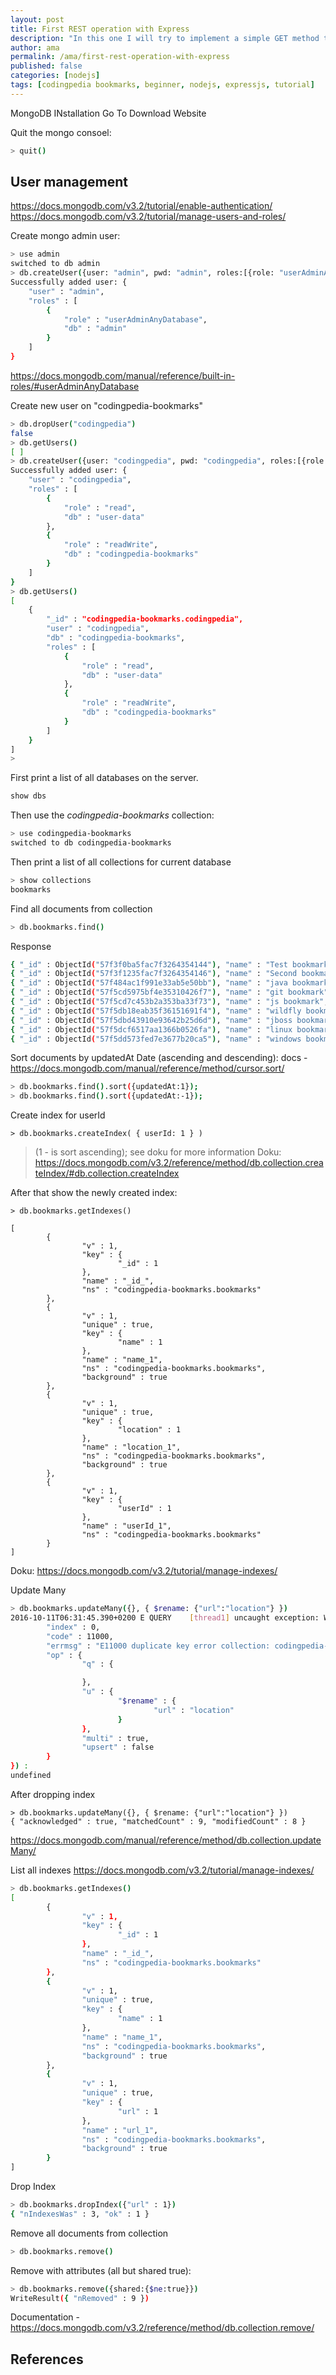 ```yaml
---
layout: post
title: First REST operation with Express
description: "In this one I will try to implement a simple GET method that will deliver mocked bookmarks."
author: ama
permalink: /ama/first-rest-operation-with-express
published: false
categories: [nodejs]
tags: [codingpedia bookmarks, beginner, nodejs, expressjs, tutorial]
---
```


MongoDB INstallation
Go To Download Website

Quit the mongo consoel:
``` bash
> quit()
```

## User management

https://docs.mongodb.com/v3.2/tutorial/enable-authentication/
https://docs.mongodb.com/v3.2/tutorial/manage-users-and-roles/


Create mongo admin user:
``` bash
> use admin
switched to db admin
> db.createUser({user: "admin", pwd: "admin", roles:[{role: "userAdminAnyDatabase", db: "admin"}]})
Successfully added user: {
	"user" : "admin",
	"roles" : [
		{
			"role" : "userAdminAnyDatabase",
			"db" : "admin"
		}
	]
}
```

https://docs.mongodb.com/manual/reference/built-in-roles/#userAdminAnyDatabase


Create new user on "codingpedia-bookmarks"
``` bash
> db.dropUser("codingpedia")
false
> db.getUsers()
[ ]
> db.createUser({user: "codingpedia", pwd: "codingpedia", roles:[{role: "read", db: "user-data"}, {role:"readWrite", db: "codingpedia-bookmarks"}]})
Successfully added user: {
	"user" : "codingpedia",
	"roles" : [
		{
			"role" : "read",
			"db" : "user-data"
		},
		{
			"role" : "readWrite",
			"db" : "codingpedia-bookmarks"
		}
	]
}
> db.getUsers()
[
	{
		"_id" : "codingpedia-bookmarks.codingpedia",
		"user" : "codingpedia",
		"db" : "codingpedia-bookmarks",
		"roles" : [
			{
				"role" : "read",
				"db" : "user-data"
			},
			{
				"role" : "readWrite",
				"db" : "codingpedia-bookmarks"
			}
		]
	}
]
>
```

First print a list of all databases on the server.

``` bash
show dbs
```


Then use the _codingpedia-bookmarks_ collection:

``` bash
> use codingpedia-bookmarks
switched to db codingpedia-bookmarks
```

Then print a list of all collections for current database

``` bash
> show collections
bookmarks
```

Find all documents from collection

``` bash
> db.bookmarks.find()
```

Response

```bash
{ "_id" : ObjectId("57f3f0ba5fac7f3264354144"), "name" : "Test bookmark", "url" : "some titi url", "description" : "some description", "category" : "test", "tags" : [ "testing", "setup" ], "__v" : 0, "updatedAt" : ISODate("2016-10-10T08:18:32.563Z") }
{ "_id" : ObjectId("57f3f1235fac7f3264354146"), "name" : "Second bookmark", "url" : "some other url", "description" : "some description", "category" : "test", "tags" : [ "testing", "setup" ], "__v" : 0 }
{ "_id" : ObjectId("57f484ac1f991e33ab5e50bb"), "name" : "java bookmark", "url" : "java url", "description" : "some description", "category" : "java", "tags" : [ "testing", "setup" ], "__v" : 0 }
{ "_id" : ObjectId("57f5cd5975bf4e35310426f7"), "name" : "git bookmark", "url" : "git url", "description" : "some git description", "category" : "git", "tags" : [ "git command", "setup" ], "__v" : 0 }
{ "_id" : ObjectId("57f5cd7c453b2a353ba33f73"), "name" : "js bookmark", "url" : "js url", "description" : "some js description", "category" : "git", "tags" : [ "git command", "setup" ], "__v" : 0 }
{ "_id" : ObjectId("57f5db18eab35f36151691f4"), "name" : "wildfly bookmark", "url" : "wildfly url", "description" : "some js description", "category" : "git", "tags" : [ "git command", "setup" ], "__v" : 0 }
{ "_id" : ObjectId("57f5dbd43910e93642b25d6d"), "name" : "jboss bookmark", "url" : "jboss url", "description" : "some js description", "category" : "git", "tags" : [ "git command", "setup" ], "__v" : 0 }
{ "_id" : ObjectId("57f5dcf6517aa1366b0526fa"), "name" : "linux bookmark", "url" : "linux url", "description" : "some js description", "category" : "git", "tags" : [ "git command", "setup" ], "__v" : 0 }
{ "_id" : ObjectId("57f5dd573fed7e3677b20ca5"), "name" : "windows bookmark", "url" : "windows url", "description" : "some js description", "category" : "git", "tags" : [ "git command", "setup" ], "__v" : 0 }

```

Sort documents by updatedAt Date (ascending and descending):
docs - https://docs.mongodb.com/manual/reference/method/cursor.sort/

``` bash
> db.bookmarks.find().sort({updatedAt:1});
> db.bookmarks.find().sort({updatedAt:-1});
```


Create index for userId
```
> db.bookmarks.createIndex( { userId: 1 } )
```

> (1 - is sort ascending); see doku for more information
Doku:
https://docs.mongodb.com/v3.2/reference/method/db.collection.createIndex/#db.collection.createIndex


After that show the newly created index:

```
> db.bookmarks.getIndexes()

[
        {
                "v" : 1,
                "key" : {
                        "_id" : 1
                },
                "name" : "_id_",
                "ns" : "codingpedia-bookmarks.bookmarks"
        },
        {
                "v" : 1,
                "unique" : true,
                "key" : {
                        "name" : 1
                },
                "name" : "name_1",
                "ns" : "codingpedia-bookmarks.bookmarks",
                "background" : true
        },
        {
                "v" : 1,
                "unique" : true,
                "key" : {
                        "location" : 1
                },
                "name" : "location_1",
                "ns" : "codingpedia-bookmarks.bookmarks",
                "background" : true
        },
        {
                "v" : 1,
                "key" : {
                        "userId" : 1
                },
                "name" : "userId_1",
                "ns" : "codingpedia-bookmarks.bookmarks"
        }
]
```
Doku:
https://docs.mongodb.com/v3.2/tutorial/manage-indexes/

Update Many

``` bash
> db.bookmarks.updateMany({}, { $rename: {"url":"location"} })
2016-10-11T06:31:45.390+0200 E QUERY    [thread1] uncaught exception: WriteError({
        "index" : 0,
        "code" : 11000,
        "errmsg" : "E11000 duplicate key error collection: codingpedia-bookmarks.bookmarks index: url_1 dup key: { : null }",
        "op" : {
                "q" : {

                },
                "u" : {
                        "$rename" : {
                                "url" : "location"
                        }
                },
                "multi" : true,
                "upsert" : false
        }
}) :
undefined
```

After dropping index
```
> db.bookmarks.updateMany({}, { $rename: {"url":"location"} })
{ "acknowledged" : true, "matchedCount" : 9, "modifiedCount" : 8 }
```

https://docs.mongodb.com/manual/reference/method/db.collection.updateMany/

List all indexes
https://docs.mongodb.com/v3.2/tutorial/manage-indexes/

```bash
> db.bookmarks.getIndexes()
[
        {
                "v" : 1,
                "key" : {
                        "_id" : 1
                },
                "name" : "_id_",
                "ns" : "codingpedia-bookmarks.bookmarks"
        },
        {
                "v" : 1,
                "unique" : true,
                "key" : {
                        "name" : 1
                },
                "name" : "name_1",
                "ns" : "codingpedia-bookmarks.bookmarks",
                "background" : true
        },
        {
                "v" : 1,
                "unique" : true,
                "key" : {
                        "url" : 1
                },
                "name" : "url_1",
                "ns" : "codingpedia-bookmarks.bookmarks",
                "background" : true
        }
]
```

Drop Index

```bash
> db.bookmarks.dropIndex({"url" : 1})
{ "nIndexesWas" : 3, "ok" : 1 }
```

Remove all documents from collection
```bash
> db.bookmarks.remove()
```

Remove with attributes (all but shared true):
```bash
> db.bookmarks.remove({shared:{$ne:true}})
WriteResult({ "nRemoved" : 9 })
```
Documentation - https://docs.mongodb.com/v3.2/reference/method/db.collection.remove/

## References
